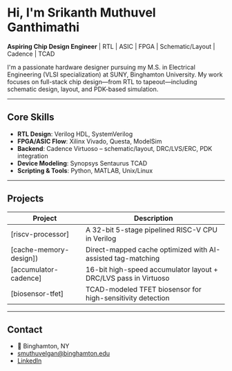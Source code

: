 # Hi, I'm Srikanth Muthuvel Ganthimathi

**Aspiring Chip Design Engineer** | RTL | ASIC | FPGA | Schematic/Layout | Cadence | TCAD

I'm a passionate hardware designer pursuing my M.S. in Electrical Engineering (VLSI specialization) at SUNY, Binghamton University. My work focuses on full-stack chip design—from RTL to tapeout—including schematic design, layout, and PDK-based simulation.

---

## Core Skills
- **RTL Design**: Verilog HDL, SystemVerilog
- **FPGA/ASIC Flow**: Xilinx Vivado, Questa, ModelSim
- **Backend**: Cadence Virtuoso – schematic/layout, DRC/LVS/ERC, PDK integration
- **Device Modeling**: Synopsys Sentaurus TCAD
- **Scripting & Tools**: Python, MATLAB, Unix/Linux

---

## Projects
| Project | Description |
|--------|-------------|
| [riscv-processor] | A 32-bit 5-stage pipelined RISC-V CPU in Verilog |
| [cache-memory-design]) | Direct-mapped cache optimized with AI-assisted tag-matching |
| [accumulator-cadence] | 16-bit high-speed accumulator layout + DRC/LVS pass in Virtuoso |
| [biosensor-tfet] | TCAD-modeled TFET biosensor for high-sensitivity detection |

---

## Contact
- 📍 Binghamton, NY
- smuthuvelgan@binghamton.edu
- [LinkedIn](https://www.linkedin.com/in/srikanth9503)
